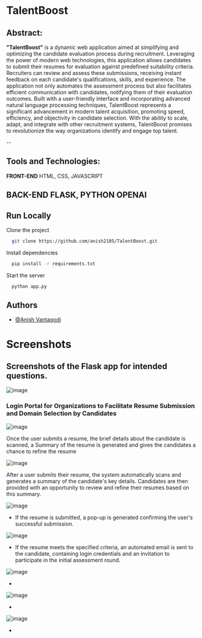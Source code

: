 
# TalentBoost

## Abstract:
**"TalentBoost"**  is a dynamic web application aimed at simplifying and optimizing the candidate evaluation process during recruitment. Leveraging the power of modern web technologies, this application allows candidates to submit their resumes for evaluation against predefined suitability criteria. Recruiters can  review and assess these submissions, receiving instant feedback on each candidate's qualifications, skills, and experience. The application not only automates the assessment process but also facilitates efficient communication with candidates, notifying them of their evaluation outcomes. Built with a user-friendly interface and incorporating advanced natural language processing techniques, TalentBoost represents a significant advancement in modern talent acquisition, promoting speed, efficiency, and objectivity in candidate selection. With the ability to scale, adapt, and integrate with other recruitment systems, TalentBoost promises to revolutionize the way organizations identify and engage top talent.

--

## Tools and Technologies:
**FRONT-END** HTML, CSS, JAVASCRIPT

**BACK-END**  FLASK, PYTHON OPENAI
--

## Run Locally

Clone the project

```bash
  git clone https://github.com/anish2105/TalentBoost.git
```

Install dependencies

```bash
  pip install -r requirements.txt
```

Start the server

```bash
  python app.py
```


## Authors

- [@Anish Vantagodi](https://www.github.com/anish2105)


# Screenshots

## Screenshots of the Flask app for intended questions.

![image](https://github.com/anish2105/TalentBoost/assets/88924201/cb378ac6-4eae-4fb7-a47a-f0ab23d973e3)


<h3>Login Portal for Organizations to Facilitate Resume Submission and Domain Selection by Candidates </h3> 

  
![image](https://github.com/anish2105/TalentBoost/assets/88924201/5efe3d57-b505-4638-be6f-f4bcffdd16a4)


Once the user submits a resume, the brief details about the candidate is scanned, a Summary of the resume is generated and gives the candidates a chance to refine the resume


![image](https://github.com/anish2105/TalentBoost/assets/88924201/56038b7e-b410-41b4-b7b7-5428c20afef4)


After a user submits their resume, the system automatically scans and generates a summary of the candidate's key details. Candidates are then provided with an opportunity to review and refine their resumes based on this summary.


![image](https://github.com/anish2105/TalentBoost/assets/88924201/e207e948-ac9c-494d-8441-ff6a10801743)


* If the resume is submitted, a pop-up is generated confirming the user's successful submission.


![image](https://github.com/anish2105/TalentBoost/assets/88924201/b93fe165-6ecf-46e5-b6a8-68b4989e6a0c)


* If the resume meets the specified criteria, an automated email is sent to the candidate, containing login credentials and an invitation to participate in the initial assessment round.


![image](https://github.com/anish2105/TalentBoost/assets/88924201/e6a1ea7c-8bc7-44e6-8020-46f4906a5ee8)

*

![image](https://github.com/anish2105/TalentBoost/assets/88924201/7a1fd61b-4af3-424b-83c3-783dfa8230cd)

*

![image](https://github.com/anish2105/TalentBoost/assets/88924201/adb72337-3d87-4e53-89e6-591866220a1f)

*
